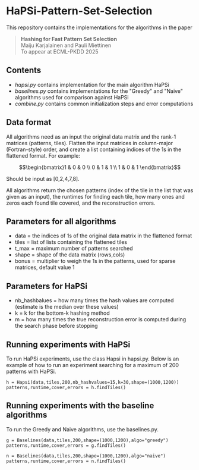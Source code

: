 # HaPSi-Pattern-Set-Selection

This repository contains the implementations for the algorithms in the paper
> **Hashing for Fast Pattern Set Selection**<br>
> Maiju Karjalainen and Pauli Miettinen<br>
> To appear at ECML-PKDD 2025

## Contents

* _hapsi.py_ contains implementation for the main algorithm HaPSi
* _baselines.py_ contains implementations for the "Greedy" and "Naive" algorithms used for comparison against HaPSi
* _combine.py_ contains common initialization steps and error computations


## Data format

All algorithms need as an input the original data matrix and the rank-1 matrices (patterns, tiles). Flatten the input matrices in column-major (Fortran-style) order, and create a list containing indices of the 1s in the flattened format. For example:
```math
\begin{bmatrix}1 & 0 & 0 \\ 0 & 1 & 1 \\ 1 & 0 & 1 \end{bmatrix}
```
Should be input as [0,2,4,7,8].

All algorithms return the chosen patterns (index of the tile in the list that was given as an input), the runtimes for finding each tile, how many ones and zeros each found tile covered, and the reconstruction errors.

## Parameters for all algorithms

* data = the indices of 1s of the original data matrix in the flattened format
* tiles = list of lists containing the flattened tiles
* t_max = maximum number of patterns searched 
* shape = shape of the data matrix (rows,cols)
* bonus = multiplier to weigh the 1s in the patterns, used for sparse matrices, default value 1

## Parameters for HaPSi

* nb_hashbalues = how many times the hash values are computed (estimate is the median over these values)
* k = k for the bottom-k hashing method
* m = how many times the true reconstruction error is computed during the search phase before stopping

## Running experiments with HaPSi

To run HaPSi experiments, use the class Hapsi in hapsi.py. Below is an example of how to run an experiment searching for a maximum of 200 patterns with HaPSi.
```
h = Hapsi(data,tiles,200,nb_hashvalues=15,k=30,shape=(1000,1200))
patterns,runtime,cover,errors = h.findTiles()
```

## Running experiments with the baseline algorithms

To run the Greedy and Naive algorithms, use the baselines.py. 
```
g = Baselines(data,tiles,200,shape=(1000,1200),algo="greedy")
patterns,runtime,cover,errors = g.findTiles()

n = Baselines(data,tiles,200,shape=(1000,1200),algo="naive")
patterns,runtime,cover,errors = n.findTiles()
```




